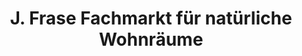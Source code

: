---
title: "J. Frase Fachmarkt für natürliche Wohnräume"
url: /paderborn/j-frase-fachmarkt-fuer-natuerliche-wohnraeume/
shop: Baumarkt
---